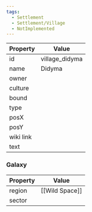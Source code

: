 ```yaml
---
tags:
  - Settlement
  - Settlement/Village
  - NotImplemented
---
```


| Property  | Value          |
| --------- | -------------- |
| id        | village_didyma |
| name      | Didyma         |
| owner     |                |
| culture   |                |
| bound     |                |
| type      |                |
| posX      |                |
| posY      |                |
| wiki link |                |
| text      |                |

### Galaxy
| Property | Value          |
| -------- | -------------- |
| region   | [[Wild Space]] |
| sector   |                |
